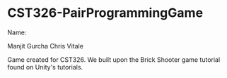 # CST326-PairProgrammingGame

Name:

Manjit Gurcha
Chris Vitale

Game created for CST326. We built upon the Brick Shooter game tutorial found on Unity's tutorials.
